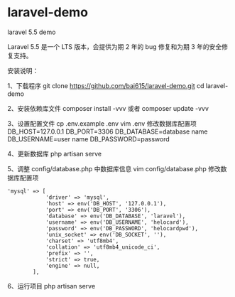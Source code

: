 # laravel-demo

laravel 5.5 demo

Laravel 5.5 是一个 LTS 版本，会提供为期 2 年的 bug 修复和为期 3 年的安全修复支持。


安装说明：

1、下载程序
git clone https://github.com/bai615/laravel-demo.git
cd laravel-demo

2、安装依赖库文件
composer install -vvv 或者 composer update -vvv

3、设置配置文件
cp .env.example .env
vim .env
修改数据库配置项
DB_HOST=127.0.0.1
DB_PORT=3306
DB_DATABASE=database name
DB_USERNAME=user name
DB_PASSWORD=password

4、更新数据库
php artisan serve

5、调整 config/database.php 中数据库信息
vim config/database.php
修改数据库配置项
```
'mysql' => [
            'driver' => 'mysql',
            'host' => env('DB_HOST', '127.0.0.1'),
            'port' => env('DB_PORT', '3306'),
            'database' => env('DB_DATABASE', 'laravel'),
            'username' => env('DB_USERNAME', 'helocard'),
            'password' => env('DB_PASSWORD', 'helocardpwd'),
            'unix_socket' => env('DB_SOCKET', ''),
            'charset' => 'utf8mb4',
            'collation' => 'utf8mb4_unicode_ci',
            'prefix' => '',
            'strict' => true,
            'engine' => null,
        ],
```

6、运行项目
php artisan serve
